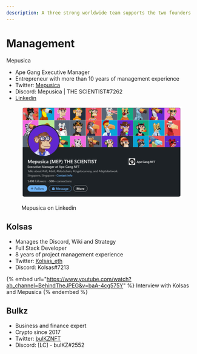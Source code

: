 ```yaml
---
description: A three strong worldwide team supports the two founders
---
```


# Management

Mepusica

* Ape Gang Executive Manager
* Entrepreneur with more than 10 years of management experience
* Twitter: [Mepusica](https://twitter.com/mepusica)
* Discord: Mepusica | THE SCIENTIST#7262
* [Linkedin](https://www.linkedin.com/in/mepusica-the-scientist-389411226/)

<figure><img src="../.gitbook/assets/Mep_linkedin (3).png" alt=""><figcaption><p>Mepusica on Linkedin</p></figcaption></figure>

## Kolsas

* Manages the Discord, Wiki and Strategy
* Full Stack Developer
* 8 years of project management experience
* Twitter: [Kolsas\_eth](https://twitter.com/kolsas\_eth)
* Discord: Kolsas#7213

{% embed url="https://www.youtube.com/watch?ab_channel=BehindTheJPEG&v=baA-4cg575Y" %}
Interview with Kolsas and Mepusica
{% endembed %}

## Bulkz

* Business and finance expert
* Crypto since 2017
* Twitter: [bulKZNFT](https://twitter.com/bulKZNFT)
* Discord: \[LC] - bulKZ#2552
